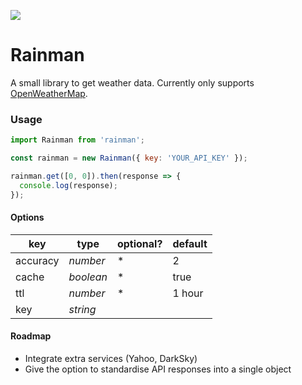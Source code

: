 ![](https://travis-ci.org/DronoRobotics/rainman.svg?branch=master)


# Rainman

A small library to get weather data. Currently only supports [OpenWeatherMap](http://openweathermap.org).

### Usage

```javascript
import Rainman from 'rainman';

const rainman = new Rainman({ key: 'YOUR_API_KEY' });

rainman.get([0, 0]).then(response => {
  console.log(response);
});
```

#### Options

| key      | type      | optional? | default |
| -----    | --------- | --------- | ------- |
| accuracy | *number*  | *         | 2       |
| cache    | *boolean* | *         | true    |
| ttl      | *number*  | *         | 1 hour  |
| key      | *string*  |           |         |

#### Roadmap

* Integrate extra services (Yahoo, DarkSky)
* Give the option to standardise API responses into a single object
